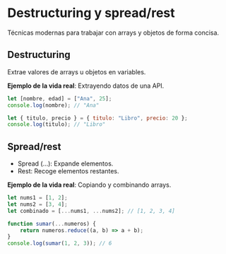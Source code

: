 # Destructuring y spread/rest

Técnicas modernas para trabajar con arrays y objetos de forma concisa.

## Destructuring

Extrae valores de arrays u objetos en variables.

**Ejemplo de la vida real**: Extrayendo datos de una API.

```javascript
let [nombre, edad] = ["Ana", 25];
console.log(nombre); // "Ana"

let { titulo, precio } = { titulo: "Libro", precio: 20 };
console.log(titulo); // "Libro"
```

## Spread/rest

- Spread (...): Expande elementos.
- Rest: Recoge elementos restantes.

**Ejemplo de la vida real**: Copiando y combinando arrays.

```javascript
let nums1 = [1, 2];
let nums2 = [3, 4];
let combinado = [...nums1, ...nums2]; // [1, 2, 3, 4]

function sumar(...numeros) {
    return numeros.reduce((a, b) => a + b);
}
console.log(sumar(1, 2, 3)); // 6
```